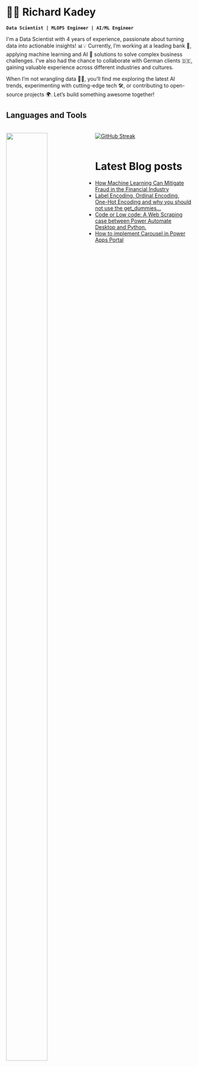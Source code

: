 # 🏄‍♂️ Richard Kadey

**`Data Scientist | MLOPS Engineer | AI/ML Engineer`**

I'm a Data Scientist with 4 years of experience, passionate about turning data into actionable insights! 📊💡 Currently, I’m working at a leading bank 🏦, applying machine learning and AI 🤖 solutions to solve complex business challenges. I've also had the chance to collaborate with German clients 🇩🇪, gaining valuable experience across different industries and cultures.

When I’m not wrangling data 🧑‍💻, you’ll find me exploring the latest AI trends, experimenting with cutting-edge tech 🛠️, or contributing to open-source projects 🌍. Let’s build something awesome together!
## Languages and Tools

<br>
<div>
<img align="left" width="47%" height="80%" src="https://github-readme-stats.vercel.app/api?username=rkadey&show_icons=true"/>
<a href="https://git.io/streak-stats"><img src="https://streak-stats.demolab.com?user=rkadey&theme=highcontrast" alt="GitHub Streak" /></a>
</div>

<br>



# Latest Blog posts
<!-- BLOG-POST-LIST:START -->
- [How Machine Learning Can Mitigate Fraud in the Financial Industry](https://medium.com/@richardkadey/how-machine-learning-can-mitigate-fraud-in-the-financial-industry-3059e3d93284?source=rss-1cca604bdd8c------2)
- [Label Encoding, Ordinal Encoding, One-Hot Encoding and why you should not use the get_dummies…](https://medium.com/@richardkadey/label-encoding-ordinal-encoding-one-hot-encoding-and-why-you-should-not-use-the-get-dummies-39c53550cc89?source=rss-1cca604bdd8c------2)
- [Code or Low code: A Web Scraping case between Power Automate Desktop and Python.](https://medium.com/@richardkadey/code-or-low-code-a-web-scraping-case-between-power-automate-desktop-and-python-bf46fba9e12b?source=rss-1cca604bdd8c------2)
- [How to implement Carousel in Power Apps Portal](https://medium.com/@richardkadey/how-to-implement-carousel-in-power-apps-portal-e2214b010395?source=rss-1cca604bdd8c------2)
<!-- BLOG-POST-LIST:END -->
